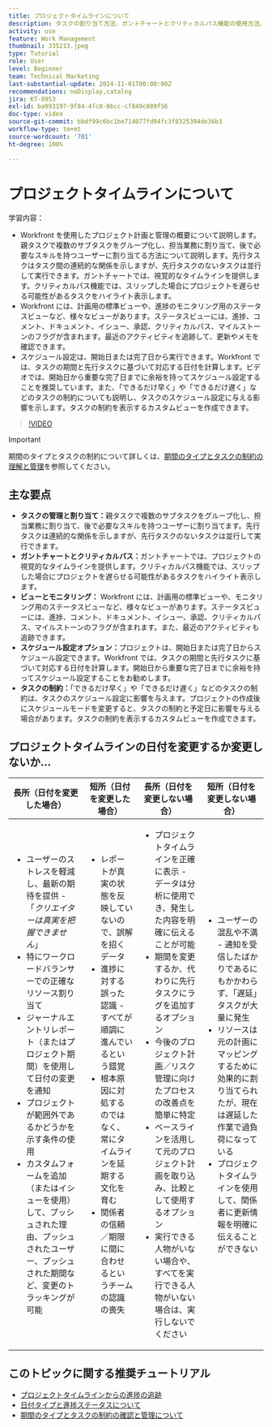 ```yaml
---
title: プロジェクトタイムラインについて
description: タスクの割り当て方法、ガントチャートとクリティカルパス機能の使用方法、ビュー経由でのプロジェクトの監視方法、タスクの効率的なスケジュール設定方法、最適なプロジェクト計画の制約の適用方法について説明します。
activity: use
feature: Work Management
thumbnail: 335213.jpeg
type: Tutorial
role: User
level: Beginner
team: Technical Marketing
last-substantial-update: 2024-11-01T00:00:00Z
recommendations: noDisplay,catalog
jira: KT-8953
exl-id: ba993197-9f84-4fc0-86cc-cf849c889f56
doc-type: video
source-git-commit: bbdf99c6bc1be714077fd94fc3f8325394de36b3
workflow-type: tm+mt
source-wordcount: '701'
ht-degree: 100%

---
```


# プロジェクトタイムラインについて

学習内容：

* Workfront を使用したプロジェクト計画と管理の概要について説明します。親タスクで複数のサブタスクをグループ化し、担当業務に割り当て、後で必要なスキルを持つユーザーに割り当てる方法について説明します。先行タスクはタスク間の連続的な関係を示しますが、先行タスクのないタスクは並行して実行できます。ガントチャートでは、視覚的なタイムラインを提供します。クリティカルパス機能では、スリップした場合にプロジェクトを遅らせる可能性があるタスクをハイライト表示します。
* Workfront には、計画用の標準ビューや、進捗のモニタリング用のステータスビューなど、様々なビューがあります。ステータスビューには、進捗、コメント、ドキュメント、イシュー、承認、クリティカルパス、マイルストーンのフラグが含まれます。最近のアクティビティを追跡して、更新やメモを確認できます。
* スケジュール設定は、開始日または完了日から実行できます。Workfront では、タスクの期間と先行タスクに基づいて対応する日付を計算します。ビデオでは、開始日から重要な完了日までに余裕を持ってスケジュール設定することを推奨しています。また、「できるだけ早く」や「できるだけ遅く」などのタスクの制約についても説明し、タスクのスケジュール設定に与える影響を示します。タスクの制約を表示するカスタムビューを作成できます。

>[!VIDEO](https://video.tv.adobe.com/v/3435836/?quality=12&learn=on&enablevpops=1&captions=jpn)

>[!IMPORTANT]
>
>期間のタイプとタスクの制約について詳しくは、[期間のタイプとタスクの制約の理解と管理](/help/manage-work/intermediate-projects/understand-and-manage-duration-types-and-task-constraints.md)を参照してください。

## 主な要点

* **タスクの管理と割り当て：**&#x200B;親タスクで複数のサブタスクをグループ化し、担当業務に割り当て、後で必要なスキルを持つユーザーに割り当てます。先行タスクは連続的な関係を示しますが、先行タスクのないタスクは並行して実行できます。
* **ガントチャートとクリティカルパス：**&#x200B;ガントチャートでは、プロジェクトの視覚的なタイムラインを提供します。クリティカルパス機能では、スリップした場合にプロジェクトを遅らせる可能性があるタスクをハイライト表示します。
* **ビューとモニタリング：** Workfront には、計画用の標準ビューや、モニタリング用のステータスビューなど、様々なビューがあります。ステータスビューには、進捗、コメント、ドキュメント、イシュー、承認、クリティカルパス、マイルストーンのフラグが含まれます。また、最近のアクティビティも追跡できます。
* **スケジュール設定オプション：**&#x200B;プロジェクトは、開始日または完了日からスケジュール設定できます。Workfront では、タスクの期間と先行タスクに基づいて対応する日付を計算します。開始日から重要な完了日までに余裕を持ってスケジュール設定することをお勧めします。
* **タスクの制約：**「できるだけ早く」や「できるだけ遅く」などのタスクの制約は、タスクのスケジュール設定に影響を与えます。プロジェクトの作成後にスケジュールモードを変更すると、タスクの制約と予定日に影響を与える場合があります。タスクの制約を表示するカスタムビューを作成できます。


## プロジェクトタイムラインの日付を変更するか変更しないか...

| 長所（日付を変更した場合） | 短所（日付を変更した場合） | 長所（日付を変更しない場合） | 短所（日付を変更しない場合） |
|---------------------------|---------------------------|---------------------------|---------------------------|
| <ul><li>ユーザーのストレスを軽減し、最新の期待を提供 - 「_クリエイターは真実を把握できません_」</li><li>特にワークロードバランサーでの正確なリソース割り当て</li><li>ジャーナルエントリレポート（またはプロジェクト期間）を使用して日付の変更を通知</li><li>プロジェクトが範囲外であるかどうかを示す条件の使用</li><li>カスタムフォームを追加（またはイシューを使用）して、プッシュされた理由、プッシュされたユーザー、プッシュされた期間など、変更のトラッキングが可能</li></ul> | <ul></li><li>レポートが真実の状態を反映していないので、誤解を招くデータ</li><li>進捗に対する誤った認識 - すべてが順調に進んでいるという錯覚</li><li>根本原因に対処するのではなく、常にタイムラインを延期する文化を育む</li><li>関係者の信頼／期限に間に合わせるというチームの認識の喪失 </li></ul> | <ul></li><li>プロジェクトタイムラインを正確に表示 - データは分析に使用でき、発生した内容を明確に伝えることが可能</li><li>期間を変更するか、代わりに先行タスクにラグを追加するオプション</li><li>今後のプロジェクト計画／リスク管理に向けたプロセスの改善点を簡単に特定</li><li>ベースラインを活用して元のプロジェクト計画を取り込み、比較として使用するオプション</li><li>実行できる人物がいない場合や、すべてを実行できる人物がいない場合は、実行しないでください</li></ul> | <ul></li><li>ユーザーの混乱や不満 - 通知を受信したばかりであるにもかかわらず、「遅延」タスクが大量に発生</li><li>リソースは元の計画にマッピングするために効果的に割り当てられたが、現在は遅延した作業で過負荷になっている</li><li>プロジェクトタイムラインを使用して、関係者に更新情報を明確に伝えることができない</li></ul> |


## このトピックに関する推奨チュートリアル

* [プロジェクトタイムラインからの進捗の追跡](/help/manage-work/project-timelines/track-work-progress-from-the-project-timeline.md)
* [日付タイプと進捗ステータスについて](/help/manage-work/project-timelines/understand-task-dates-and-progress-status.md)
* [期間のタイプとタスクの制約の確認と管理について](/help/manage-work/intermediate-projects/understand-and-manage-duration-types-and-task-constraints.md)

